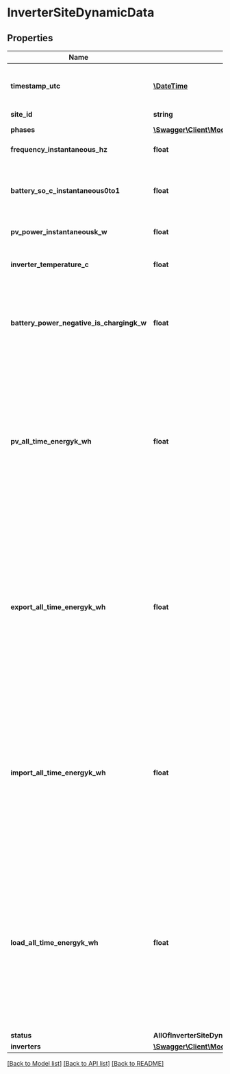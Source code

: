 # InverterSiteDynamicData

## Properties
Name | Type | Description | Notes
------------ | ------------- | ------------- | -------------
**timestamp_utc** | [**\DateTime**](\DateTime.md) | Gets the timestamp of the data in ISO 8601 format. | 
**site_id** | **string** | Site Id | [optional] 
**phases** | [**\Swagger\Client\Model\Phase[]**](Phase.md) | Gets phase information | [optional] 
**frequency_instantaneous_hz** | **float** | Gets frequency | [optional] 
**battery_so_c_instantaneous0to1** | **float** | Gets Battery state of charge as a value between 0 an 1 | [optional] 
**pv_power_instantaneousk_w** | **float** | Gets power from PV | [optional] 
**inverter_temperature_c** | **float** | Gets inverter&#x27;s temperature in degrees Celsius | [optional] 
**battery_power_negative_is_chargingk_w** | **float** | Gets Battery power with negative meaning charging. Unit: Kilowatt | [optional] 
**pv_all_time_energyk_wh** | **float** | Gets total energy from PV. Unit: Kilowatt-hour Normally this value always grows, but this is not guaranteed. The value may be reset and the client code must be able to deal with this. | [optional] 
**export_all_time_energyk_wh** | **float** | Gets total energy to grid. Unit: Kilowatt-hour Normally this value always grows, but this is not guaranteed. The value may be reset and the client code must be able to deal with this. | [optional] 
**import_all_time_energyk_wh** | **float** | Gets total energy from grid. Unit: Kilowatt-hour Normally this value always grows, but this is not guaranteed. The value may be reset and the client code must be able to deal with this. | [optional] 
**load_all_time_energyk_wh** | **float** | Gets cumulative total load. Unit: Kilowatt-hour Normally this value always grows, but this is not guaranteed. The value may be reset and the client code must be able to deal with this. | [optional] 
**status** | **AllOfInverterSiteDynamicDataStatus** | Site status | 
**inverters** | [**\Swagger\Client\Model\InverterSiteDynamicDataSingleInverter[]**](InverterSiteDynamicDataSingleInverter.md) | Inverters | [optional] 

[[Back to Model list]](../../README.md#documentation-for-models) [[Back to API list]](../../README.md#documentation-for-api-endpoints) [[Back to README]](../../README.md)

